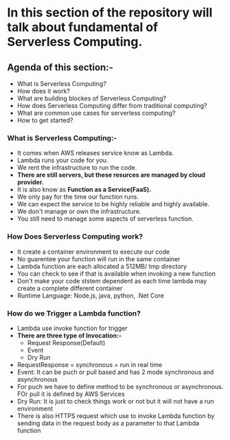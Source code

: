 # In this section of the repository will talk about fundamental of Serverless Computing.

## Agenda of this section:-
* What is Serverless Computing?
* How does it work?
* What are building blockes of Serverless Computing?
* How does Serverless Computing differ from traditional computing?
* What are common use cases for serverless computing?
* How to get started?

### What is Serverless Computing:-
* It comes when AWS releases service know as Lambda.
* Lambda runs your code for you.
* We rent the infrastructure to run the code.
* **There are still servers, but these resurces are managed by cloud provider.**
* It is also know as **Function as a Service(FaaS).**
* We only pay for the time our function runs.
* We can expect the service to be highly reliable and highly available.
* We don't manage or own the infrastructure.
* You still need to manage some aspects of serverless function.

### How Does Serverless Computing work?
* It create a container environment to execute our code
* No guarentee your function will run in the same container
* Lambda function are each allocated a  512MB/ tmp directory
* You can check to see if that is available when invoking a new function
* Don't make your code ststem dependent as each time lambda may create a complete different container
* Runtime Language: Node.js, java, python, .Net Core

### How do we Trigger a Lambda function?
* Lambda use invoke function for trigger
* **There are three type of Invocation:-**
  * Request Response(Default)
  * Event
  * Dry Run
* RequestResponse = synchronous = run in real time
* Event: It can be puch or pull based and has 2 mode synchronous and asynchronous
* For puch we have to define method to be synchronous or asynchronous. FOr pull it is defined by AWS Services
* Dry Run: It is just to check things work or not but it will not have a run environment
* There is also HTTPS request which use to invoke Lambda function by sending data in the request body as a parameter to that Lambda function
